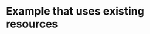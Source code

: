 # Example that uses existing resources

<!-- Add an example that shows how to pass existing resources as variables to support local testing (not for use with tests).  -->
